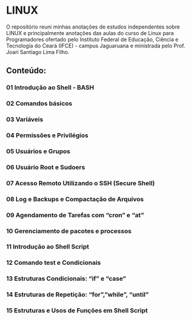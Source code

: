 # LINUX
O repositório reuni minhas anotações de estudos independentes sobre LINUX e principalmente anotações das aulas do curso de Linux para Programadores ofertado pelo Instituto Federal de Educação, Ciência e Tecnologia do Ceará (IFCE) - campus Jaguaruana e  ministrada pelo Prof. Joari Santiago Lima Filho.

## Conteúdo:
### 01 Introdução ao Shell - BASH
### 02 Comandos básicos
### 03 Variáveis
### 04 Permissões e Privilégios
### 05 Usuários e  Grupos 
### 06 Usuário Root e Sudoers
### 07 Acesso Remoto Utilizando o SSH (Secure Shell)
### 08 Log e  Backups e Compactação de Arquivos
### 09 Agendamento de Tarefas com “cron” e “at”
### 10 Gerenciamento de pacotes e processos 
### 11 Introdução ao Shell Script
### 12 Comando test e Condicionais
### 13 Estruturas Condicionais: “if” e  “case”
### 14 Estruturas de Repetição: “for”,”while”,  “until”
### 15 Estruturas e Usos de Funções em Shell Script



